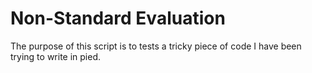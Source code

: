 # Non-Standard Evaluation

The purpose of this script is to tests a tricky piece of code I have been
trying to write in pied.
